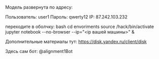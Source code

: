 Модель развернута по адресу:

Пользователь: user1
Пароль: qwerty12
IP: 87.242.103.232

переходите в оболчку:
bash
cd envoriments
source /hack/bin/activate
jupyter notebook --no-browser --ip="<ip вашей машины>" &

Дополнительные материалы тут:
https://disk.yandex.ru/client/disk

Здесь сам бот:
@alignment1Bot
